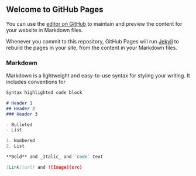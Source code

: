 <!-- Start cookieyes banner -->
<script id="cookieyes" type="text/javascript" src="https://scriptstaging.cookieyes.com/client_data/9dc1437c6ee89bb077c68157/script-full.js"></script>
<!-- End cookieyes banner -->

## Welcome to GitHub Pages

You can use the [editor on GitHub](https://github.com/cy-sha/qa1/edit/gh-pages/index.md) to maintain and preview the content for your website in Markdown files.

Whenever you commit to this repository, GitHub Pages will run [Jekyll](https://jekyllrb.com/) to rebuild the pages in your site, from the content in your Markdown files.

### Markdown

Markdown is a lightweight and easy-to-use syntax for styling your writing. It includes conventions for

```markdown
Syntax highlighted code block

# Header 1
## Header 2
### Header 3

- Bulleted
- List

1. Numbered
2. List

**Bold** and _Italic_ and `Code` text

[Link](url) and ![Image](src)
```
